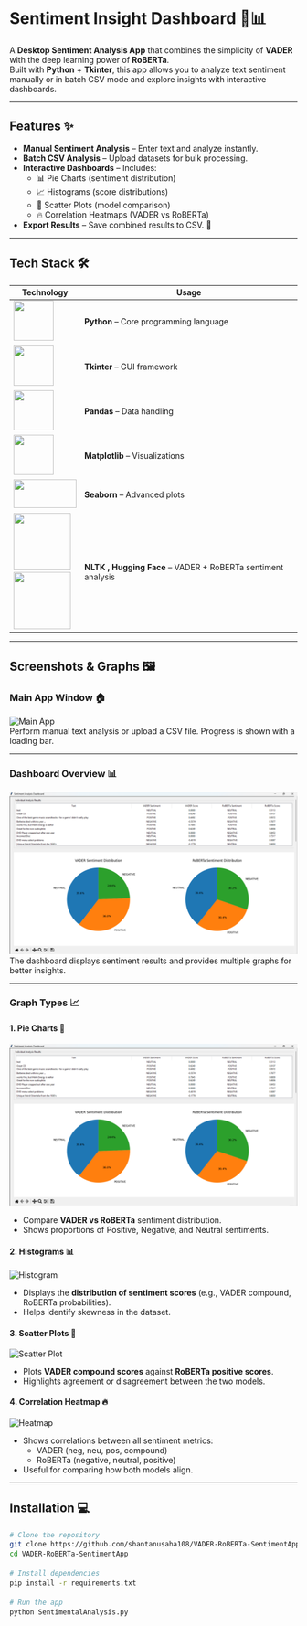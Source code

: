 # Sentiment Insight Dashboard 📝📊

A **Desktop Sentiment Analysis App** that combines the simplicity of **VADER** with the deep learning power of **RoBERTa**.  
Built with **Python** + **Tkinter**, this app allows you to analyze text sentiment manually or in batch CSV mode and explore insights with interactive dashboards.

---

## Features ✨
- **Manual Sentiment Analysis** – Enter text and analyze instantly.  
- **Batch CSV Analysis** – Upload datasets for bulk processing.  
- **Interactive Dashboards** – Includes:
  - 📊 Pie Charts (sentiment distribution)  
  - 📈 Histograms (score distributions)  
  - 🔹 Scatter Plots (model comparison)  
  - 🔥 Correlation Heatmaps (VADER vs RoBERTa)  
- **Export Results** – Save combined results to CSV. 💾  

---

## Tech Stack 🛠️


| Technology | Usage |
|------------|-------|
| <img src="https://github.com/shantanusaha108/VADER-RoBERTa-SentimentApp/blob/main/screenshots/python.png" width="70" height="70"/> | **Python** – Core programming language |
| <img src="https://github.com/shantanusaha108/VADER-RoBERTa-SentimentApp/blob/main/screenshots/tkinter.png" width="70" height="70"/> | **Tkinter** – GUI framework |
| <img src="https://github.com/shantanusaha108/VADER-RoBERTa-SentimentApp/blob/main/screenshots/pandas.png" width="70" height="70"/> | **Pandas** – Data handling |
| <img src="https://github.com/shantanusaha108/VADER-RoBERTa-SentimentApp/blob/main/screenshots/matplotlib.png" width="70" height="70"/> | **Matplotlib** – Visualizations |
| <img src="https://github.com/shantanusaha108/VADER-RoBERTa-SentimentApp/blob/main/screenshots/seaborn.png" width="110" height="50"/> | **Seaborn** – Advanced plots |
| <img src="https://github.com/shantanusaha108/VADER-RoBERTa-SentimentApp/blob/main/screenshots/NLTK(Natural%20Language%20Toolkit).png" width="100" height="100"/> <br> <img src="https://huggingface.co/front/assets/huggingface_logo-noborder.svg" width="100" height="100"/> | **NLTK , Hugging Face** – VADER + RoBERTa sentiment analysis |

---

## Screenshots & Graphs 🖼️

### Main App Window 🏠
![Main App](https://github.com/shantanusaha108/VADER-RoBERTa-SentimentApp/blob/main/screenshots/Screenshot%202025-09-23%20225234.png)  
Perform manual text analysis or upload a CSV file. Progress is shown with a loading bar.  

---

### Dashboard Overview 📊
![Dashboard](./screenshots/Screenshot%202025-09-24%20113206.png)  
The dashboard displays sentiment results and provides multiple graphs for better insights.  

---

### Graph Types 📈

#### 1. Pie Charts 🥧
![Pie Chart](./screenshots/Screenshot%202025-09-24%20113206.png)  
- Compare **VADER vs RoBERTa** sentiment distribution.  
- Shows proportions of Positive, Negative, and Neutral sentiments.  

#### 2. Histograms 📊
![Histogram](https://github.com/shantanusaha108/VADER-RoBERTa-SentimentApp/blob/main/screenshots/Screenshot%202025-09-24%20113220.png)  
- Displays the **distribution of sentiment scores** (e.g., VADER compound, RoBERTa probabilities).  
- Helps identify skewness in the dataset.  

#### 3. Scatter Plots 🔹
![Scatter Plot](https://github.com/shantanusaha108/VADER-RoBERTa-SentimentApp/blob/main/screenshots/Screenshot%202025-09-24%20113234.png)  
- Plots **VADER compound scores** against **RoBERTa positive scores**.  
- Highlights agreement or disagreement between the two models.  

#### 4. Correlation Heatmap 🔥
![Heatmap](https://github.com/shantanusaha108/VADER-RoBERTa-SentimentApp/blob/main/screenshots/Screenshot%202025-09-24%20113303.png)  
- Shows correlations between all sentiment metrics:  
  - VADER (neg, neu, pos, compound)  
  - RoBERTa (negative, neutral, positive)  
- Useful for comparing how both models align.  

---

## Installation 💻

```bash
# Clone the repository
git clone https://github.com/shantanusaha108/VADER-RoBERTa-SentimentApp.git
cd VADER-RoBERTa-SentimentApp

# Install dependencies
pip install -r requirements.txt

# Run the app
python SentimentalAnalysis.py

